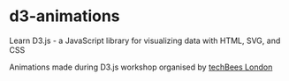 # d3-animations
Learn D3.js -  a JavaScript library for visualizing data with HTML, SVG, and CSS

Animations made during D3.js workshop organised by [techBees London](http://www.techbeeslondon.com/)



